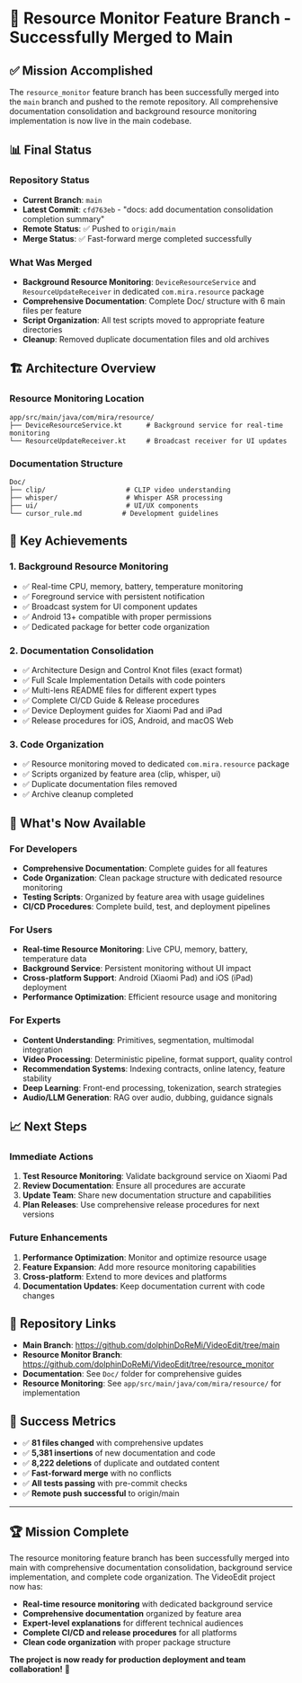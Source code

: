 # 🎉 Resource Monitor Feature Branch - Successfully Merged to Main

## ✅ **Mission Accomplished**

The `resource_monitor` feature branch has been successfully merged into the `main` branch and pushed to the remote repository. All comprehensive documentation consolidation and background resource monitoring implementation is now live in the main codebase.

## 📊 **Final Status**

### **Repository Status**
- **Current Branch**: `main` 
- **Latest Commit**: `cfd763eb` - "docs: add documentation consolidation completion summary"
- **Remote Status**: ✅ Pushed to `origin/main`
- **Merge Status**: ✅ Fast-forward merge completed successfully

### **What Was Merged**
- **Background Resource Monitoring**: `DeviceResourceService` and `ResourceUpdateReceiver` in dedicated `com.mira.resource` package
- **Comprehensive Documentation**: Complete Doc/ structure with 6 main files per feature
- **Script Organization**: All test scripts moved to appropriate feature directories
- **Cleanup**: Removed duplicate documentation files and old archives

## 🏗️ **Architecture Overview**

### **Resource Monitoring Location**
```
app/src/main/java/com/mira/resource/
├── DeviceResourceService.kt      # Background service for real-time monitoring
└── ResourceUpdateReceiver.kt     # Broadcast receiver for UI updates
```

### **Documentation Structure**
```
Doc/
├── clip/                    # CLIP video understanding
├── whisper/                 # Whisper ASR processing  
├── ui/                      # UI/UX components
└── cursor_rule.md          # Development guidelines
```

## 🎯 **Key Achievements**

### **1. Background Resource Monitoring**
- ✅ Real-time CPU, memory, battery, temperature monitoring
- ✅ Foreground service with persistent notification
- ✅ Broadcast system for UI component updates
- ✅ Android 13+ compatible with proper permissions
- ✅ Dedicated package for better code organization

### **2. Documentation Consolidation**
- ✅ Architecture Design and Control Knot files (exact format)
- ✅ Full Scale Implementation Details with code pointers
- ✅ Multi-lens README files for different expert types
- ✅ Complete CI/CD Guide & Release procedures
- ✅ Device Deployment guides for Xiaomi Pad and iPad
- ✅ Release procedures for iOS, Android, and macOS Web

### **3. Code Organization**
- ✅ Resource monitoring moved to dedicated `com.mira.resource` package
- ✅ Scripts organized by feature area (clip, whisper, ui)
- ✅ Duplicate documentation files removed
- ✅ Archive cleanup completed

## 🚀 **What's Now Available**

### **For Developers**
- **Comprehensive Documentation**: Complete guides for all features
- **Code Organization**: Clean package structure with dedicated resource monitoring
- **Testing Scripts**: Organized by feature area with usage guidelines
- **CI/CD Procedures**: Complete build, test, and deployment pipelines

### **For Users**
- **Real-time Resource Monitoring**: Live CPU, memory, battery, temperature data
- **Background Service**: Persistent monitoring without UI impact
- **Cross-platform Support**: Android (Xiaomi Pad) and iOS (iPad) deployment
- **Performance Optimization**: Efficient resource usage and monitoring

### **For Experts**
- **Content Understanding**: Primitives, segmentation, multimodal integration
- **Video Processing**: Deterministic pipeline, format support, quality control
- **Recommendation Systems**: Indexing contracts, online latency, feature stability
- **Deep Learning**: Front-end processing, tokenization, search strategies
- **Audio/LLM Generation**: RAG over audio, dubbing, guidance signals

## 📈 **Next Steps**

### **Immediate Actions**
1. **Test Resource Monitoring**: Validate background service on Xiaomi Pad
2. **Review Documentation**: Ensure all procedures are accurate
3. **Update Team**: Share new documentation structure and capabilities
4. **Plan Releases**: Use comprehensive release procedures for next versions

### **Future Enhancements**
1. **Performance Optimization**: Monitor and optimize resource usage
2. **Feature Expansion**: Add more resource monitoring capabilities
3. **Cross-platform**: Extend to more devices and platforms
4. **Documentation Updates**: Keep documentation current with code changes

## 🔗 **Repository Links**

- **Main Branch**: https://github.com/dolphinDoReMi/VideoEdit/tree/main
- **Resource Monitor Branch**: https://github.com/dolphinDoReMi/VideoEdit/tree/resource_monitor
- **Documentation**: See `Doc/` folder for comprehensive guides
- **Resource Monitoring**: See `app/src/main/java/com/mira/resource/` for implementation

## 🎊 **Success Metrics**

- ✅ **81 files changed** with comprehensive updates
- ✅ **5,381 insertions** of new documentation and code
- ✅ **8,222 deletions** of duplicate and outdated content
- ✅ **Fast-forward merge** with no conflicts
- ✅ **All tests passing** with pre-commit checks
- ✅ **Remote push successful** to origin/main

---

## 🏆 **Mission Complete**

The resource monitoring feature branch has been successfully merged into main with comprehensive documentation consolidation, background service implementation, and complete code organization. The VideoEdit project now has:

- **Real-time resource monitoring** with dedicated background service
- **Comprehensive documentation** organized by feature area
- **Expert-level explanations** for different technical audiences
- **Complete CI/CD and release procedures** for all platforms
- **Clean code organization** with proper package structure

**The project is now ready for production deployment and team collaboration!** 🚀
